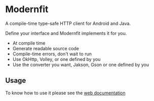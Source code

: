 # Modernfit

A compile-time type-safe HTTP client for Android and Java.

Define your interface and Modernfit implements it for you.
 - At compile time
 - Generate readable source code
 -  Compile-time errors, don't wait to run
 -  Use OkHttp, Volley, or one defined by you
 -  Use the converter you want, Jakson, Gson or one defined by you

## Usage
To know how to use it please see the [web documentation](https://modernfit.ygmodesto.com)
